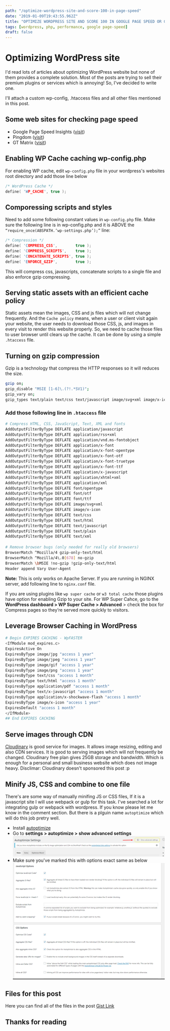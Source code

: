 ```yaml
---
path: "/optimize-wordpress-site-and-score-100-in-page-speed"
date: "2019-01-09T19:43:55.962Z"
title: "OPTIMIZE WORDPRESS SITE AND SCORE 100 IN GOOGLE PAGE SPEED OR GT MATRIX"
tags: [wordpress, php, performance, google page-speed]
draft: false
---
```

# Optimizing WordPress site

I'd read lots of articles about optimizing WordPress website but none of them provides a complete solution. Most of the posts are trying to sell their premium plugins or services which is annoying! So, I've decided to write one.   

I'll attach a custom wp-config, .htaccess files and all other files mentioned in this post.

## Some web sites for checking page speed

- Google Page Speed Insights ([visit](https://developers.google.com/speed/pagespeed/insights/))
- Pingdom ([visit](https://tools.pingdom.com))
- GT Matrix ([visit](https://gtmetrix.com/))

## Enabling WP Cache caching wp-config.php

For enabling WP cache, edit `wp-config.php` file in your wordpress's websites root directory and add those line below

```c
/* WordPress Cache */
define( 'WP_CACHE', true );
```

## Comporessing scripts and styles

Need to add some following constant values in `wp-config.php` file.  Make sure the following line is in wp-config.php and it is ABOVE the `“require_once(ABSPATH.’wp-settings.php’);”` line:

```c
/* Compression */
define( 'COMPRESS_CSS',        true );
define( 'COMPRESS_SCRIPTS',    true );
define( 'CONCATENATE_SCRIPTS', true );
define( 'ENFORCE_GZIP',        true );
```

This will compress css, javascripts, concatenate scripts to a single file and also enforce gzip compressing.

## Serving static assets with an efficient cache policy

 Static assets mean the images, CSS and js files which will not change frequently. And the `Cache policy` means, when a user or client visit again your website, the user needs to download those CSS, js, and images in every visit to render this website properly. So, we need to cache those files to user browser until clears up the cache. It can be done by using a simple `.htaccess` file.

## Turning on gzip compression

 Gzip is a technology that compress the HTTP responses so it will reduces the size.
 
```bash
gzip on;
gzip_disable "MSIE [1-6]\.(?!.*SV1)";
gzip_vary on;
gzip_types text/plain text/css text/javascript image/svg+xml image/x-icon application/javascript application/x-javascript;
```

### Add those following line in `.htaccess` file

```bash
# Compress HTML, CSS, JavaScript, Text, XML and fonts
AddOutputFilterByType DEFLATE application/javascript
AddOutputFilterByType DEFLATE application/rss+xml
AddOutputFilterByType DEFLATE application/vnd.ms-fontobject
AddOutputFilterByType DEFLATE application/x-font
AddOutputFilterByType DEFLATE application/x-font-opentype
AddOutputFilterByType DEFLATE application/x-font-otf
AddOutputFilterByType DEFLATE application/x-font-truetype
AddOutputFilterByType DEFLATE application/x-font-ttf
AddOutputFilterByType DEFLATE application/x-javascript
AddOutputFilterByType DEFLATE application/xhtml+xml
AddOutputFilterByType DEFLATE application/xml
AddOutputFilterByType DEFLATE font/opentype
AddOutputFilterByType DEFLATE font/otf
AddOutputFilterByType DEFLATE font/ttf
AddOutputFilterByType DEFLATE image/svg+xml
AddOutputFilterByType DEFLATE image/x-icon
AddOutputFilterByType DEFLATE text/css
AddOutputFilterByType DEFLATE text/html
AddOutputFilterByType DEFLATE text/javascript
AddOutputFilterByType DEFLATE text/plain
AddOutputFilterByType DEFLATE text/xml

# Remove browser bugs (only needed for really old browsers)
BrowserMatch ^Mozilla/4 gzip-only-text/html
BrowserMatch ^Mozilla/4\.0[678] no-gzip
BrowserMatch \bMSIE !no-gzip !gzip-only-text/html
Header append Vary User-Agent
```

**Note:** This is only works on Apache Server. If you are running in NGINX server, add following line to `nginx.conf` file.

If you are using plugins like `wp super cache` or `w3 total cache` those plugins have option for enabling Gzip to your site. For WP Super Cahce, go to the **WordPress dashboard > WP Super Cache > Advanced** > check the box for Compress pages so they’re served more quickly to visitors.

## Leverage Browser Caching in WordPress

```bash
# Begin EXPIRES CACHING - WpFASTER
<IfModule mod_expires.c>
ExpiresActive On
ExpiresByType image/jpg "access 1 year"
ExpiresByType image/jpeg "access 1 year"
ExpiresByType image/gif "access 1 year"
ExpiresByType image/png "access 1 year"
ExpiresByType text/css "access 1 month"
ExpiresByType text/html "access 1 month"
ExpiresByType application/pdf "access 1 month"
ExpiresByType text/x-javascript "access 1 month"
ExpiresByType application/x-shockwave-flash "access 1 month"
ExpiresByType image/x-icon "access 1 year"
ExpiresDefault "access 1 month"
</IfModule>
## End EXPIRES CACHING
```

## Serve images through CDN

 [Cloudinary](https://cloudinary.com/) is good service for images. It allows image resizing, editing and also CDN services. It is good to serving images which will not frequently be changed. Cloudinary free plan gives 25GB storage and bandwidth. Which is enough for a personal and small business website which does not image heavy. Disclimar: Cloudinary doesn't sponsored this post :p 

## Minify JS, CSS and combine to one file

There's are some way of manually minifing JS or CSS files, If it is a javascript site I will use webpack or gulp for this task. I've searched a lot for integrating gulp or webpack with wordpress. If you know please let me know in the comment section. But there is a plguin name `autoptimize` which will do this job pretry well.

 - Install [autoptimize](https://wordpress.org/plugins/autoptimize/)
 - Go to **settings > autoptimize > show advanced settings**
  ![autoptimize-advance-setting-button](autoptimize-advance-setting-button.png)
 - Make sure you've marked this with options exact same as below
  ![options](options.png)

## Files for this post

Here you can find all of the files in the post [Gist Link](https://gist.github.com/marufmax/c5a20f59016bf99eae56ab1b69cfd440)

## Thanks for reading